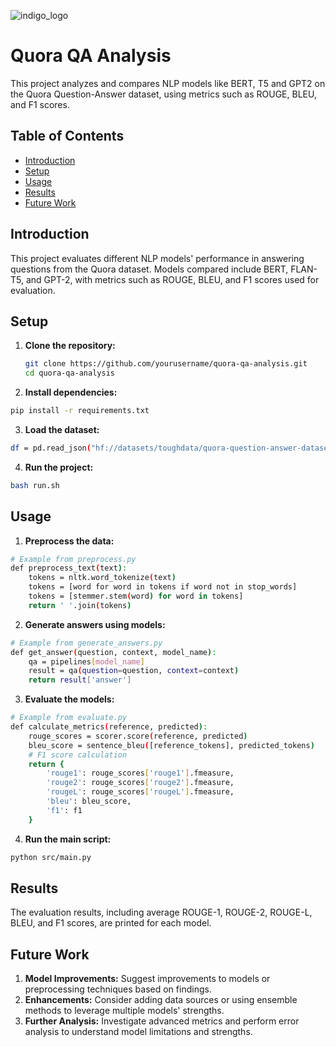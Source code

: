 ![indigo_logo](https://github.com/user-attachments/assets/e16bcaad-aa05-44ee-8596-c4951eeed4a0)

# Quora QA Analysis

This project analyzes and compares NLP models like BERT, T5 and GPT2 on the Quora Question-Answer dataset, using metrics such as ROUGE, BLEU, and F1 scores.

## Table of Contents

- [Introduction](#introduction)
- [Setup](#setup)
- [Usage](#usage)
- [Results](#results)
- [Future Work](#future-work)

## Introduction

This project evaluates different NLP models' performance in answering questions from the Quora dataset. Models compared include BERT, FLAN-T5, and GPT-2, with metrics such as ROUGE, BLEU, and F1 scores used for evaluation.

## Setup

1. **Clone the repository:**

   ```bash
   git clone https://github.com/yourusername/quora-qa-analysis.git
   cd quora-qa-analysis
   ```

2. **Install dependencies:**

  ```bash
  pip install -r requirements.txt
  ```

3. **Load the dataset:**
 
  ```bash
  df = pd.read_json("hf://datasets/toughdata/quora-question-answer-dataset/Quora-QuAD.jsonl")
  ```

4. **Run the project:**

  ```bash
  bash run.sh
  ```

## Usage

1. **Preprocess the data:**

```bash
# Example from preprocess.py
def preprocess_text(text):
    tokens = nltk.word_tokenize(text)
    tokens = [word for word in tokens if word not in stop_words]
    tokens = [stemmer.stem(word) for word in tokens]
    return ' '.join(tokens)

  ```

2. **Generate answers using models:**


```bash
# Example from generate_answers.py
def get_answer(question, context, model_name):
    qa = pipelines[model_name]
    result = qa(question=question, context=context)
    return result['answer']


  ```

3. **Evaluate the models:**


```bash
# Example from evaluate.py
def calculate_metrics(reference, predicted):
    rouge_scores = scorer.score(reference, predicted)
    bleu_score = sentence_bleu([reference_tokens], predicted_tokens)
    # F1 score calculation
    return {
        'rouge1': rouge_scores['rouge1'].fmeasure,
        'rouge2': rouge_scores['rouge2'].fmeasure,
        'rougeL': rouge_scores['rougeL'].fmeasure,
        'bleu': bleu_score,
        'f1': f1
    }

```

4. **Run the main script:**
```bash
python src/main.py

```

## Results
The evaluation results, including average ROUGE-1, ROUGE-2, ROUGE-L, BLEU, and F1 scores, are printed for each model.


## Future Work
1. **Model Improvements:** Suggest improvements to models or preprocessing techniques based on findings.
2. **Enhancements:** Consider adding data sources or using ensemble methods to leverage multiple models' strengths.
3. **Further Analysis:** Investigate advanced metrics and perform error analysis to understand model limitations and strengths.
